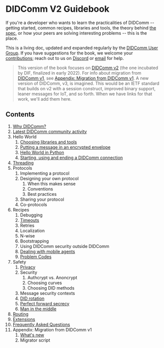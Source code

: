 # DIDComm V2 Guidebook

If you're a developer who wants to learn the practicalities of DIDComm -- getting started, common recipes, libraries and tools, the theory behind [the spec](https://identity.foundation/didcomm-messaging/spec/), or how your peers are solving interesting problems -- this is the place.

This is a living doc, updated and expanded regularly by the [DIDComm User Group](https://github.com/decentralized-identity/didcomm-usergroup). If you have suggestions for the book, we welcome your [contributions](../maintainer-guide.md); reach out to us on [Discord](https://discord.gg/eNN4Wns6Jb) or [email](https://lists.identity.foundation/g/didcomm-usergroup) for help.

>This version of the book focuses on [DIDComm v2](https://identity.foundation/didcomm-messaging/spec/v2.0/) (the one incubated by DIF, finalized in early 2022). For info about migration from [DIDComm v1](https://github.com/hyperledger/aries-rfcs/tree/main/concepts/0005-didcomm), see [Appendix: Migration from DIDComm v1](migration-v1.md). A new version of DIDComm, v3, is imagined. This would be an IETF standard that builds on v2 with a session construct, improved binary support, leaner messages for IoT, and so forth. When we have links for that work, we'll add them here. 

## Contents

1. [Why DIDComm?](why)
2. [Latest DIDComm community activity](scrapbook)
3. Hello World
    1. [Choosing libraries and tools](hellolibstools)
    3. [Putting a message in an encrypted envelope](helloencrypt)
    4. [Hello World in Python](helloworldpy)
    5. [Starting, using and ending a DIDComm connection](startConnection)
4. [Threading](threading)
5. Protocols
    1. Implementing a protocol
    2. Designing your own protocol
       1. When this makes sense
       2. Conventions
       3. Best practices
    3. Sharing your protocol
    4. Co-protocols
6. Recipes
    1. Debugging
    2. [Timeouts](timeouts)
    3. Retries
    4. Localization
    5. N-wise
    6. Bootstrapping
    7. Using DIDComm security outside DIDComm
    8. [Dealing with mobile agents](mobileagents)
    9. [Problem Codes](problemcodes)
7. Safety
    1. [Privacy](privacy)
    2. Security
        1. Authcrypt vs. Anoncrypt
        2. Choosing curves
        3. Choosing DID methods
    3. Message security contexts
    4. [DID rotation](didrotation)
    5. [Perfect forward secrecy](pfs)
    6. [Man in the middle](mitm)
8. [Routing](routing)
9. [Extensions](extensions)
10. [Frequently Asked Questions](faq)
11. Appendix: Migration from DIDComm v1
    1. [What's new](whatsnew)
    2. Migrator script

